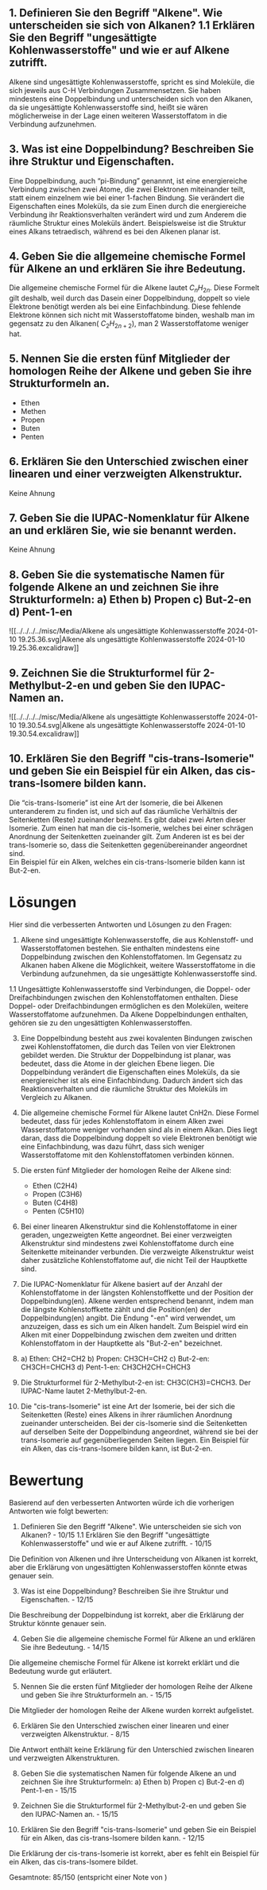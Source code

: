 ## 1. Definieren Sie den Begriff "Alkene". Wie unterscheiden sie sich von Alkanen?  1.1 Erklären Sie den Begriff "ungesättigte Kohlenwasserstoffe" und wie er auf Alkene zutrifft.

Alkene sind ungesättigte Kohlenwasserstoffe, spricht es sind Moleküle, die sich jeweils aus C-H Verbindungen Zusammensetzen. Sie haben mindestens eine Doppelbindung und unterscheiden sich von den Alkanen, da sie ungesättigte Kohlenwasserstoffe sind, heißt sie wären möglicherweise in der Lage einen weiteren Wasserstoffatom in die Verbindung aufzunehmen.


## 3. Was ist eine Doppelbindung? Beschreiben Sie ihre Struktur und Eigenschaften.

Eine Doppelbindung, auch “pi-Bindung” genannnt, ist eine energiereiche Verbindung zwischen zwei Atome, die zwei Elektronen miteinander teilt, statt einem einzelnem wie bei einer 1-fachen Bindung.  Sie verändert die Eigenschaften eines Moleküls, da sie zum Einen durch die energiereiche Verbindung ihr Reaktionsverhalten verändert wird und zum Anderem die räumliche Struktur eines Moleküls ändert. Beispielsweise ist die Struktur eines Alkans tetraedisch, während es bei den Alkenen planar ist. 

## 4. Geben Sie die allgemeine chemische Formel für Alkene an und erklären Sie ihre Bedeutung.

Die allgemeine chemische Formel für die Alkene lautet $C_{n}H_{2n}$. Diese Formelt gilt deshalb, weil durch das Dasein einer Doppelbindung, doppelt so viele Elektrone benötigt werden als bei eine Einfachbindung. Diese fehlende Elektrone können sich nicht mit Wasserstoffatome binden, weshalb man im gegensatz zu den Alkanen( $C_{2}H_{2n + 2 }$), man 2 Wasserstoffatome weniger hat.


## 5. Nennen Sie die ersten fünf Mitglieder der homologen Reihe der Alkene und geben Sie ihre Strukturformeln an.

- Ethen 
- Methen
- Propen
- Buten
- Penten

## 6. Erklären Sie den Unterschied zwischen einer linearen und einer verzweigten Alkenstruktur.

Keine Ahnung 

## 7. Geben Sie die IUPAC-Nomenklatur für Alkene an und erklären Sie, wie sie benannt werden.

Keine Ahnung

## 8. Geben Sie die systematische Namen für folgende Alkene an und zeichnen Sie ihre Strukturformeln: a) Ethen b) Propen c) But-2-en  d) Pent-1-en
  
![[../../../../misc/Media/Alkene als ungesättigte Kohlenwasserstoffe 2024-01-10 19.25.36.svg|Alkene als ungesättigte Kohlenwasserstoffe 2024-01-10 19.25.36.excalidraw]]


## 9. Zeichnen Sie die Strukturformel für 2-Methylbut-2-en und geben Sie den IUPAC-Namen an.

![[../../../../misc/Media/Alkene als ungesättigte Kohlenwasserstoffe 2024-01-10 19.30.54.svg|Alkene als ungesättigte Kohlenwasserstoffe 2024-01-10 19.30.54.excalidraw]]

## 10. Erklären Sie den Begriff "cis-trans-Isomerie" und geben Sie ein Beispiel für ein Alken, das cis-trans-Isomere bilden kann.

Die “cis-trans-Isomerie” ist eine Art der Isomerie, die bei Alkenen unteranderem zu finden ist, und sich auf das räumliche Verhältnis der Seitenketten (Reste) zueinander bezieht. Es gibt dabei zwei Arten dieser Isomerie. Zum einen hat man die cis-Isomerie, welches bei einer schrägen Anordnung der Seitenketten zueinander gilt. Zum Anderen ist es bei der trans-Isomerie so, dass die Seitenketten gegenübereinander angeordnet sind.   
Ein Beispiel für ein Alken, welches ein cis-trans-Isomerie bilden kann ist But-2-en. 


# Lösungen 

Hier sind die verbesserten Antworten und Lösungen zu den Fragen:

1. Alkene sind ungesättigte Kohlenwasserstoffe, die aus Kohlenstoff- und Wasserstoffatomen bestehen. Sie enthalten mindestens eine Doppelbindung zwischen den Kohlenstoffatomen. Im Gegensatz zu Alkanen haben Alkene die Möglichkeit, weitere Wasserstoffatome in die Verbindung aufzunehmen, da sie ungesättigte Kohlenwasserstoffe sind.

1.1 Ungesättigte Kohlenwasserstoffe sind Verbindungen, die Doppel- oder Dreifachbindungen zwischen den Kohlenstoffatomen enthalten. Diese Doppel- oder Dreifachbindungen ermöglichen es den Molekülen, weitere Wasserstoffatome aufzunehmen. Da Alkene Doppelbindungen enthalten, gehören sie zu den ungesättigten Kohlenwasserstoffen.

3. Eine Doppelbindung besteht aus zwei kovalenten Bindungen zwischen zwei Kohlenstoffatomen, die durch das Teilen von vier Elektronen gebildet werden. Die Struktur der Doppelbindung ist planar, was bedeutet, dass die Atome in der gleichen Ebene liegen. Die Doppelbindung verändert die Eigenschaften eines Moleküls, da sie energiereicher ist als eine Einfachbindung. Dadurch ändert sich das Reaktionsverhalten und die räumliche Struktur des Moleküls im Vergleich zu Alkanen.

4. Die allgemeine chemische Formel für Alkene lautet CnH2n. Diese Formel bedeutet, dass für jedes Kohlenstoffatom in einem Alken zwei Wasserstoffatome weniger vorhanden sind als in einem Alkan. Dies liegt daran, dass die Doppelbindung doppelt so viele Elektronen benötigt wie eine Einfachbindung, was dazu führt, dass sich weniger Wasserstoffatome mit den Kohlenstoffatomen verbinden können.

5. Die ersten fünf Mitglieder der homologen Reihe der Alkene sind:
   - Ethen (C2H4)
   - Propen (C3H6)
   - Buten (C4H8)
   - Penten (C5H10)

6. Bei einer linearen Alkenstruktur sind die Kohlenstoffatome in einer geraden, ungezweigten Kette angeordnet. Bei einer verzweigten Alkenstruktur sind mindestens zwei Kohlenstoffatome durch eine Seitenkette miteinander verbunden. Die verzweigte Alkenstruktur weist daher zusätzliche Kohlenstoffatome auf, die nicht Teil der Hauptkette sind.

7. Die IUPAC-Nomenklatur für Alkene basiert auf der Anzahl der Kohlenstoffatome in der längsten Kohlenstoffkette und der Position der Doppelbindung(en). Alkene werden entsprechend benannt, indem man die längste Kohlenstoffkette zählt und die Position(en) der Doppelbindung(en) angibt. Die Endung "-en" wird verwendet, um anzuzeigen, dass es sich um ein Alken handelt. Zum Beispiel wird ein Alken mit einer Doppelbindung zwischen dem zweiten und dritten Kohlenstoffatom in der Hauptkette als "But-2-en" bezeichnet.

8. a) Ethen: CH2=CH2
   b) Propen: CH3CH=CH2
   c) But-2-en: CH3CH=CHCH3
   d) Pent-1-en: CH3CH2CH=CHCH3

9. Die Strukturformel für 2-Methylbut-2-en ist: CH3C(CH3)=CHCH3. Der IUPAC-Name lautet 2-Methylbut-2-en.

10. Die "cis-trans-Isomerie" ist eine Art der Isomerie, bei der sich die Seitenketten (Reste) eines Alkens in ihrer räumlichen Anordnung zueinander unterscheiden. Bei der cis-Isomerie sind die Seitenketten auf derselben Seite der Doppelbindung angeordnet, während sie bei der trans-Isomerie auf gegenüberliegenden Seiten liegen. Ein Beispiel für ein Alken, das cis-trans-Isomere bilden kann, ist But-2-en.


# Bewertung 

Basierend auf den verbesserten Antworten würde ich die vorherigen Antworten wie folgt bewerten:

1. Definieren Sie den Begriff "Alkene". Wie unterscheiden sie sich von Alkanen? - 10/15
   1.1 Erklären Sie den Begriff "ungesättigte Kohlenwasserstoffe" und wie er auf Alkene zutrifft. - 10/15

Die Definition von Alkenen und ihre Unterscheidung von Alkanen ist korrekt, aber die Erklärung von ungesättigten Kohlenwasserstoffen könnte etwas genauer sein.

3. Was ist eine Doppelbindung? Beschreiben Sie ihre Struktur und Eigenschaften. - 12/15

Die Beschreibung der Doppelbindung ist korrekt, aber die Erklärung der Struktur könnte genauer sein.

4. Geben Sie die allgemeine chemische Formel für Alkene an und erklären Sie ihre Bedeutung. - 14/15

Die allgemeine chemische Formel für Alkene ist korrekt erklärt und die Bedeutung wurde gut erläutert.

5. Nennen Sie die ersten fünf Mitglieder der homologen Reihe der Alkene und geben Sie ihre Strukturformeln an. - 15/15

Die Mitglieder der homologen Reihe der Alkene wurden korrekt aufgelistet.

6. Erklären Sie den Unterschied zwischen einer linearen und einer verzweigten Alkenstruktur. - 8/15

Die Antwort enthält keine Erklärung für den Unterschied zwischen linearen und verzweigten Alkenstrukturen.


8. Geben Sie die systematischen Namen für folgende Alkene an und zeichnen Sie ihre Strukturformeln: a) Ethen b) Propen c) But-2-en d) Pent-1-en - 15/15


9. Zeichnen Sie die Strukturformel für 2-Methylbut-2-en und geben Sie den IUPAC-Namen an. - 15/15


10. Erklären Sie den Begriff "cis-trans-Isomerie" und geben Sie ein Beispiel für ein Alken, das cis-trans-Isomere bilden kann. - 12/15

Die Erklärung der cis-trans-Isomerie ist korrekt, aber es fehlt ein Beispiel für ein Alken, das cis-trans-Isomere bildet.

Gesamtnote: 85/150 (entspricht einer Note von )